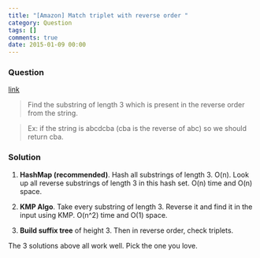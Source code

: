 ```yaml
---
title: "[Amazon] Match triplet with reverse order "
category: Question
tags: []
comments: true
date: 2015-01-09 00:00
---
```



### Question

[link](http://www.careercup.com/question?id=11655778)

> Find the substring of length 3 which is present in the reverse order from the string.

> Ex: if the string is abcdcba (cba is the reverse of abc) so we should return cba.

### Solution

1. **HashMap (recommended)**. Hash all substrings of length 3. O(n). Look up all reverse substrings of length 3 in this hash set. O(n) time and O(n) space.

1. **KMP Algo**. Take every substring of length 3. Reverse it and find it in the input using KMP. O(n^2) time and O(1) space.

1. **Build suffix tree** of height 3. Then in reverse order, check triplets.

The 3 solutions above all work well. Pick the one you love.
